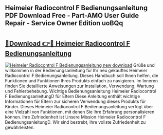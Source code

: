 ## Heimeier Radiocontrol F Bedienungsanleitung PDF Download Free - Part-AMO User Guide Repair - Service Owner Edition uoBQq

# <h2><a href="http://df2a68.blite.top/?on=Heimeier+Radiocontrol+F+Bedienungsanleitung">🔗Download 👉🔴 Heimeier Radiocontrol F Bedienungsanleitung</a></h2>

[![Heimeier Radiocontrol F Bedienungsanleitung new download](https://i.imgur.com/lujVjoI.png)](http://df2a68.blite.top/?on=Heimeier+Radiocontrol+F+Bedienungsanleitung)
Grüße und willkommen in der Bedienungsanleitung für Ihr neu gekauftes Heimeier Radiocontrol F Bedienungsanleitung. Dieses Handbuch soll Ihnen helfen, die Funktionen und Funktionen Ihres Produkts einfach zu navigieren. Im Inneren finden Sie detaillierte Anweisungen zur Installation, Verwendung, Wartung und Fehlerbehebung. Wichtige Bedienungsanleitung Heimeier Radiocontrol F BedienungsanleitungD für Eltern Diese Anleitung enthält wichtige Informationen für Eltern zur sicheren Verwendung dieses Produkts für Kinder. Dieses Heimeier Radiocontrol F Bedienungsanleitung verfügt über eine Vielzahl von Funktionen, mit denen Sie Ihre Erfahrung personalisieren können. Ihre Zufriedenheit ist Unsere Mission Heimeier Radiocontrol F BedienungsanleitungD. Wir sind bestrebt, Ihre vollste Zufriedenheit zu gewährleisten.
